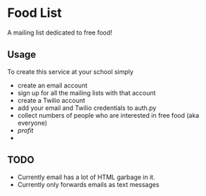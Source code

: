 # Food List

A mailing list dedicated to free food! 

## Usage

To create this service at your school simply 

* create an email account 
* sign up for all the mailing lists with that account
* create a Twilio account
* add your email and Twilio credentials to auth.py 
* collect numbers of people who are interested in free food (aka everyone) 
* *profit*
* 

## TODO

* Currently email has a lot of HTML garbage in it.
* Currently only forwards emails as text messages 
